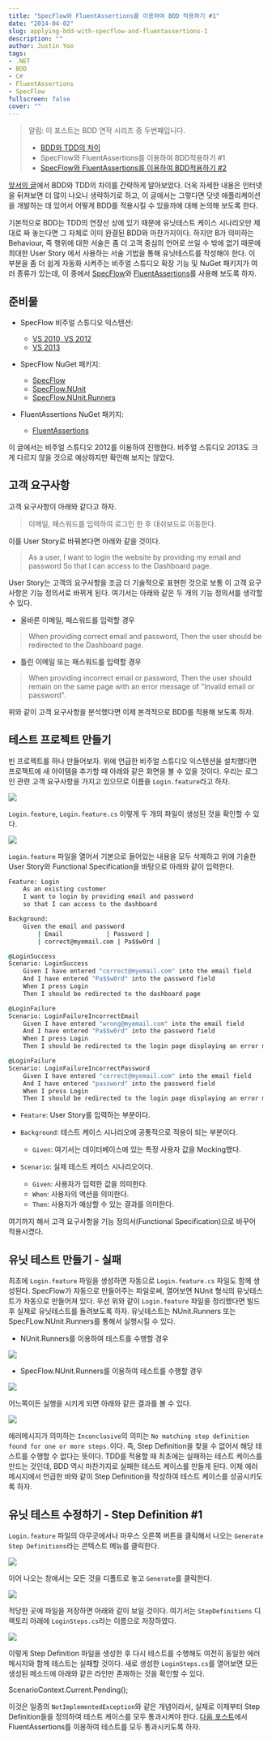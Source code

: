 ```yaml
---
title: "SpecFlow와 FluentAssertions를 이용하여 BDD 적용하기 #1"
date: "2014-04-02"
slug: applying-bdd-with-specflow-and-fluentassertions-1
description: ""
author: Justin Yoo
tags:
- .NET
- BDD
- C#
- FluentAssertions
- SpecFlow
fullscreen: false
cover: ""
---
```


> 알림: 이 포스트는 BDD 연작 시리즈 중 두번째입니다.
> 
> - [BDD와 TDD의 차이](http://blog.aliencube.org/ko/2014/04/02/differences-between-bdd-and-tdd)
> - SpecFlow와 FluentAssertions를 이용하여 BDD적용하기 #1
> - [SpecFlow와 FluentAssertions를 이용하여 BDD적용하기 #2](http://blog.aliencube.org/ko/2014/04/02/applying-bdd-with-specflow-and-fluentassertions-2)

[앞서의 글](http://blog.aliencube.org/ko/2014/04/02/differences-between-bdd-and-tdd)에서 BDD와 TDD의 차이를 간략하게 알아보았다. 더욱 자세한 내용은 인터넷을 뒤져보면 더 많이 나오니 생략하기로 하고, 이 글에서는 그렇다면 닷넷 애플리케이션을 개발하는 데 있어서 어떻게 BDD를 적용시킬 수 있을까에 대해 논의해 보도록 한다.

기본적으로 BDD는 TDD의 연장선 상에 있기 때문에 유닛테스트 케이스 시나리오만 제대로 짜 놓는다면 그 자체로 이미 완결된 BDD와 마찬가지이다. 하지만 B가 의미하는 Behaviour, 즉 행위에 대한 서술은 좀 더 고객 중심의 언어로 쓰일 수 밖에 없기 때문에 최대한 User Story 에서 사용하는 서술 기법을 통해 유닛테스트를 작성해야 한다. 이 부분을 좀 더 쉽게 자동화 시켜주는 비주얼 스튜디오 확장 기능 및 NuGet 패키지가 여러 종류가 있는데, 이 중에서 [SpecFlow](http://www.specflow.org/)와 [FluentAssertions](http://dennisdoomen.github.io/fluentassertions/)를 사용해 보도록 하자.

## 준비물

- SpecFlow 비주얼 스튜디오 익스텐션:
    
    - [VS 2010, VS 2012](http://visualstudiogallery.msdn.microsoft.com/9915524d-7fb0-43c3-bb3c-a8a14fbd40ee)
    - [VS 2013](http://visualstudiogallery.msdn.microsoft.com/90ac3587-7466-4155-b591-2cd4cc4401bc)
- SpecFlow NuGet 패키지:
    
    - [SpecFlow](http://www.nuget.org/packages/SpecFlow/)
    - [SpecFlow.NUnit](http://www.nuget.org/packages/SpecFlow.NUnit/)
    - [SpecFlow.NUnit.Runners](http://www.nuget.org/packages/SpecFlow.NUnit.Runners)
- FluentAssertions NuGet 패키지:
    
    - [FluentAssertions](http://www.nuget.org/packages/FluentAssertions/2.2.0)

이 글에서는 비주얼 스튜디오 2012를 이용하여 진행한다. 비주얼 스튜디오 2013도 크게 다르지 않을 것으로 예상하지만 확인해 보지는 않았다.

## 고객 요구사항

고객 요구사항이 아래와 같다고 하자.

> 이메일, 패스워드를 입력하여 로그인 한 후 대쉬보드로 이동한다.

이를 User Story로 바꿔본다면 아래와 같을 것이다.

> As a user, I want to login the website by providing my email and password So that I can access to the Dashboard page.

User Story는 고객의 요구사항을 조금 더 기술적으로 표현한 것으로 보통 이 고객 요구사항은 기능 정의서로 바뀌게 된다. 여기서는 아래와 같은 두 개의 기능 정의서를 생각할 수 있다.

- 올바른 이메일, 패스워드를 입력할 경우

> When providing correct email and password, Then the user should be redirected to the Dashboard page.

- 틀린 이메일 또는 패스워드를 입력할 경우

> When providing incorrect email or password, Then the user should remain on the same page with an error message of "Invalid email or password".

위와 같이 고객 요구사항을 분석했다면 이제 본격적으로 BDD를 적용해 보도록 하자.

## 테스트 프로젝트 만들기

빈 프로젝트를 하나 만들어보자. 위에 언급한 비주얼 스튜디오 익스텐션을 설치했다면 프로젝트에 새 아이템을 추가할 때 아래와 같은 화면을 볼 수 있을 것이다. 우리는 로그인 관련 고객 요구사항을 가지고 있으므로 이름을 `Login.feature`라고 하자.

![](https://sa0blogs.blob.core.windows.net/aliencube/2014/04/SpecFlow.01.png)

`Login.feature`, `Login.feature.cs` 이렇게 두 개의 파일이 생성된 것을 확인할 수 있다.

![](https://sa0blogs.blob.core.windows.net/aliencube/2014/04/SpecFlow.02.png)

`Login.feature` 파일을 열어서 기본으로 들어있는 내용을 모두 삭제하고 위에 기술한 User Story와 Functional Specification을 바탕으로 아래와 같이 입력한다.

```bat
Feature: Login
    As an existing customer
    I want to login by providing email and password
    so that I can access to the dashboard

Background: 
    Given the email and password
        | Email            | Password |
        | correct@myemail.com | Pa$$w0rd |

@LoginSuccess
Scenario: LoginSuccess
    Given I have entered "correct@myemail.com" into the email field
    And I have entered "Pa$$w0rd" into the password field
    When I press Login
    Then I should be redirected to the dashboard page

@LoginFailure
Scenario: LoginFailureIncorrectEmail
    Given I have entered "wrong@myemail.com" into the email field
    And I have entered "Pa$$w0rd" into the password field
    When I press Login
    Then I should be redirected to the login page displaying an error message of "Incorrect email or password"

@LoginFailure
Scenario: LoginFailureIncorrectPassword
    Given I have entered "correct@myemail.com" into the email field
    And I have entered "password" into the password field
    When I press Login
    Then I should be redirected to the login page displaying an error message of "Incorrect email or password"

```

- `Feature`: User Story를 입력하는 부분이다.
- `Background`: 테스트 케이스 시나리오에 공통적으로 적용이 되는 부분이다.
    
    - `Given`: 여기서는 데이터베이스에 있는 특정 사용자 값을 Mocking했다.
- `Scenario`: 실제 테스트 케이스 시나리오이다.
    
    - `Given`: 사용자가 입력한 값을 의미한다.
    - `When`: 사용자의 액션을 의미한다.
    - `Then`: 사용자가 예상할 수 있는 결과를 의미한다.

여기까지 해서 고객 요구사항을 기능 정의서(Functional Specification)으로 바꾸어 적용시켰다.

## 유닛 테스트 만들기 - 실패

최초에 `Login.feature` 파일을 생성하면 자동으로 `Login.feature.cs` 파일도 함께 생성된다. SpecFlow가 자동으로 만들어주는 파일로써, 열어보면 NUnit 형식의 유닛테스트가 자동으로 만들어져 있다. 우선 위와 같이 `Login.feature` 파일을 정리했다면 빌드후 실제로 유닛테스트를 돌려보도록 하자. 유닛테스트는 NUnit.Runners 또는 SpecFLow.NUnit.Runners를 통해서 실행시킬 수 있다.

- NUnit.Runners를 이용하여 테스트를 수행할 경우

![](https://sa0blogs.blob.core.windows.net/aliencube/2014/04/SpecFlow.03.png)

- SpecFlow.NUnit.Runners를 이용하여 테스트를 수행할 경우

![](https://sa0blogs.blob.core.windows.net/aliencube/2014/04/SpecFlow.04.png)

어느쪽이든 실행을 시키게 되면 아래와 같은 결과를 볼 수 있다.

![](https://sa0blogs.blob.core.windows.net/aliencube/2014/04/SpecFlow.05.png)

에러메시지가 의미하는 `Inconclusive`의 의미는 `No matching step definition found for one or more steps.`이다. 즉, Step Definition을 찾을 수 없어서 해당 테스트를 수행할 수 없다는 뜻이다. TDD를 적용할 때 최초에는 실패하는 테스트 케이스를 만드는 것인데, BDD 역시 마찬가지로 실패한 테스트 케이스를 만들게 된다. 이제 에러메시지에서 언급한 바와 같이 Step Definition을 작성하여 테스트 케이스를 성공시키도록 하자.

## 유닛 테스트 수정하기 - Step Definition #1

`Login.feature` 파일의 아무곳에서나 마우스 오른쪽 버튼을 클릭해서 나오는 `Generate Step Definitions`라는 콘텍스트 메뉴를 클릭한다.

![](https://sa0blogs.blob.core.windows.net/aliencube/2014/04/SpecFlow.06.png)

이어 나오는 창에서는 모든 것을 디폴트로 놓고 `Generate`를 클릭한다.

![](https://sa0blogs.blob.core.windows.net/aliencube/2014/04/SpecFlow.07.png)

적당한 곳에 파일을 저장하면 아래와 같이 보일 것이다. 여기서는 `StepDefinitions` 디렉토리 아래에 `LoginSteps.cs`라는 이름으로 저장하였다.

![](https://sa0blogs.blob.core.windows.net/aliencube/2014/04/SpecFlow.08.png)

이렇게 Step Definition 파일을 생성한 후 다시 테스트를 수행해도 여전히 동일한 에러메시지와 함께 테스트는 실패할 것이다. 새로 생성한 `LoginSteps.cs`를 열어보면 모든 생성된 메소드에 아래와 같은 라인만 존재하는 것을 확인할 수 있다.

ScenarioContext.Current.Pending();

이것은 일종의 `NotImplementedException`와 같은 개념이라서, 실제로 이제부터 Step Definition들을 정의하여 테스트 케이스를 모두 통과시켜야 한다. [다음 포스트](http://blog.aliencube.org/ko/2014/04/02/applying-bdd-with-specflow-and-fluentassertions-2)에서 FluentAssertions를 이용하여 테스트를 모두 통과시키도록 하자.
